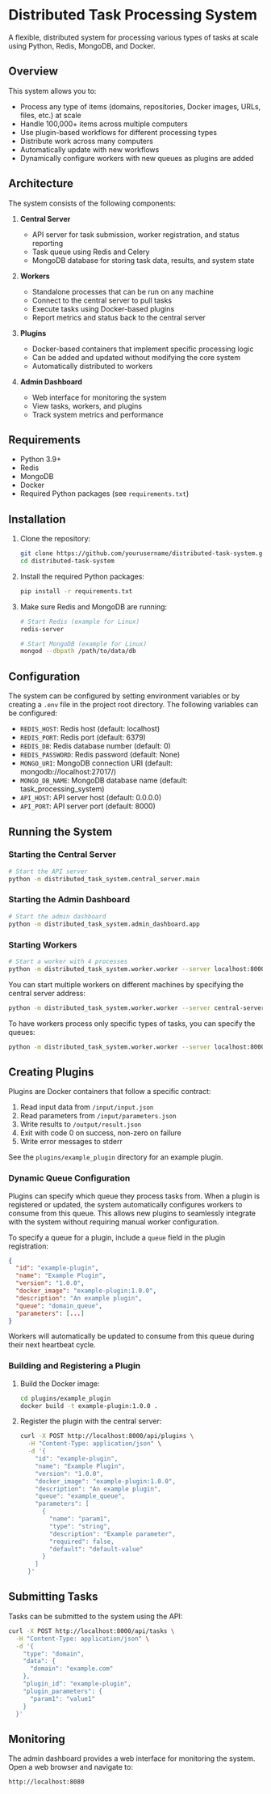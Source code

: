 # Distributed Task Processing System

A flexible, distributed system for processing various types of tasks at scale using Python, Redis, MongoDB, and Docker.

## Overview

This system allows you to:

- Process any type of items (domains, repositories, Docker images, URLs, files, etc.) at scale
- Handle 100,000+ items across multiple computers
- Use plugin-based workflows for different processing types
- Distribute work across many computers
- Automatically update with new workflows
- Dynamically configure workers with new queues as plugins are added

## Architecture

The system consists of the following components:

1. **Central Server**
   - API server for task submission, worker registration, and status reporting
   - Task queue using Redis and Celery
   - MongoDB database for storing task data, results, and system state

2. **Workers**
   - Standalone processes that can be run on any machine
   - Connect to the central server to pull tasks
   - Execute tasks using Docker-based plugins
   - Report metrics and status back to the central server

3. **Plugins**
   - Docker-based containers that implement specific processing logic
   - Can be added and updated without modifying the core system
   - Automatically distributed to workers

4. **Admin Dashboard**
   - Web interface for monitoring the system
   - View tasks, workers, and plugins
   - Track system metrics and performance

## Requirements

- Python 3.9+
- Redis
- MongoDB
- Docker
- Required Python packages (see `requirements.txt`)

## Installation

1. Clone the repository:
   ```bash
   git clone https://github.com/yourusername/distributed-task-system.git
   cd distributed-task-system
   ```

2. Install the required Python packages:
   ```bash
   pip install -r requirements.txt
   ```

3. Make sure Redis and MongoDB are running:
   ```bash
   # Start Redis (example for Linux)
   redis-server

   # Start MongoDB (example for Linux)
   mongod --dbpath /path/to/data/db
   ```

## Configuration

The system can be configured by setting environment variables or by creating a `.env` file in the project root directory. The following variables can be configured:

- `REDIS_HOST`: Redis host (default: localhost)
- `REDIS_PORT`: Redis port (default: 6379)
- `REDIS_DB`: Redis database number (default: 0)
- `REDIS_PASSWORD`: Redis password (default: None)
- `MONGO_URI`: MongoDB connection URI (default: mongodb://localhost:27017/)
- `MONGO_DB_NAME`: MongoDB database name (default: task_processing_system)
- `API_HOST`: API server host (default: 0.0.0.0)
- `API_PORT`: API server port (default: 8000)

## Running the System

### Starting the Central Server

```bash
# Start the API server
python -m distributed_task_system.central_server.main
```

### Starting the Admin Dashboard

```bash
# Start the admin dashboard
python -m distributed_task_system.admin_dashboard.app
```

### Starting Workers

```bash
# Start a worker with 4 processes
python -m distributed_task_system.worker.worker --server localhost:8000 --workers 4
```

You can start multiple workers on different machines by specifying the central server address:

```bash
python -m distributed_task_system.worker.worker --server central-server-address:8000 --workers 4
```

To have workers process only specific types of tasks, you can specify the queues:

```bash
python -m distributed_task_system.worker.worker --server localhost:8000 --workers 2 --queues domain_queue,repository_queue
```

## Creating Plugins

Plugins are Docker containers that follow a specific contract:

1. Read input data from `/input/input.json`
2. Read parameters from `/input/parameters.json`
3. Write results to `/output/result.json`
4. Exit with code 0 on success, non-zero on failure
5. Write error messages to stderr

See the `plugins/example_plugin` directory for an example plugin.

### Dynamic Queue Configuration

Plugins can specify which queue they process tasks from. When a plugin is registered or updated, the system automatically configures workers to consume from this queue. This allows new plugins to seamlessly integrate with the system without requiring manual worker configuration.

To specify a queue for a plugin, include a `queue` field in the plugin registration:

```json
{
  "id": "example-plugin",
  "name": "Example Plugin",
  "version": "1.0.0",
  "docker_image": "example-plugin:1.0.0",
  "description": "An example plugin",
  "queue": "domain_queue",
  "parameters": [...]
}
```

Workers will automatically be updated to consume from this queue during their next heartbeat cycle.

### Building and Registering a Plugin

1. Build the Docker image:
   ```bash
   cd plugins/example_plugin
   docker build -t example-plugin:1.0.0 .
   ```

2. Register the plugin with the central server:
   ```bash
   curl -X POST http://localhost:8000/api/plugins \
     -H "Content-Type: application/json" \
     -d '{
       "id": "example-plugin",
       "name": "Example Plugin",
       "version": "1.0.0",
       "docker_image": "example-plugin:1.0.0",
       "description": "An example plugin",
       "queue": "example_queue",
       "parameters": [
         {
           "name": "param1",
           "type": "string",
           "description": "Example parameter",
           "required": false,
           "default": "default-value"
         }
       ]
     }'
   ```

## Submitting Tasks

Tasks can be submitted to the system using the API:

```bash
curl -X POST http://localhost:8000/api/tasks \
  -H "Content-Type: application/json" \
  -d '{
    "type": "domain",
    "data": {
      "domain": "example.com"
    },
    "plugin_id": "example-plugin",
    "plugin_parameters": {
      "param1": "value1"
    }
  }'
```

## Monitoring

The admin dashboard provides a web interface for monitoring the system. Open a web browser and navigate to:

```
http://localhost:8080
```

